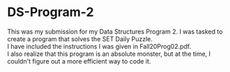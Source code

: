 # DS-Program-2

This was my submission for my Data Structures Program 2. I was tasked to create a program that solves the SET Daily Puzzle.  
I have included the instructions I was given in Fall20Prog02.pdf.  
I also realize that this program is an absolute monster, but at the time, I couldn't figure out a more efficient way to code it.
